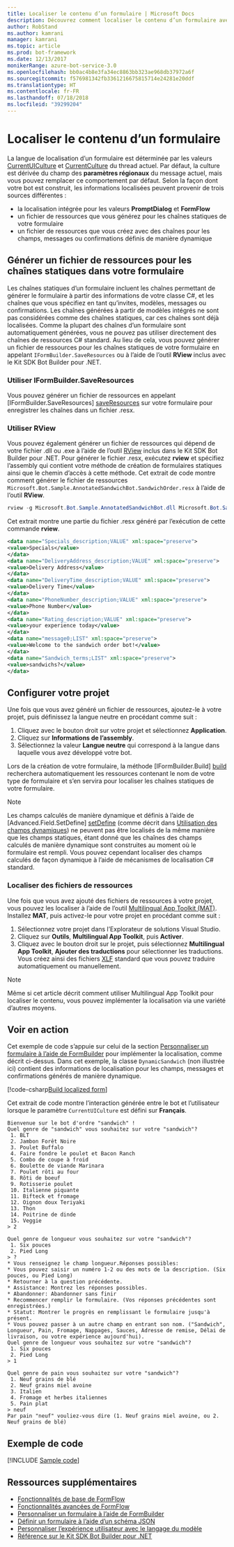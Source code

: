 ```yaml
---
title: Localiser le contenu d’un formulaire | Microsoft Docs
description: Découvrez comment localiser le contenu d’un formulaire avec FormFlow et le Kit SDK Bot Builder pour .NET.
author: RobStand
ms.author: kamrani
manager: kamrani
ms.topic: article
ms.prod: bot-framework
ms.date: 12/13/2017
monikerRange: azure-bot-service-3.0
ms.openlocfilehash: bb0ac4b8e3fa34ec8863bb323ae968db37972a6f
ms.sourcegitcommit: f576981342fb3361216675815714e24281e20ddf
ms.translationtype: HT
ms.contentlocale: fr-FR
ms.lasthandoff: 07/18/2018
ms.locfileid: "39299204"
---
```

# <a name="localize-form-content"></a>Localiser le contenu d’un formulaire

La langue de localisation d’un formulaire est déterminée par les valeurs [CurrentUICulture](https://msdn.microsoft.com/en-us/library/system.threading.thread.currentuiculture(v=vs.110).aspx) et [CurrentCulture](https://msdn.microsoft.com/en-us/library/system.threading.thread.currentculture(v=vs.110).aspx) du thread actuel. Par défaut, la culture est dérivée du champ des **paramètres régionaux** du message actuel, mais vous pouvez remplacer ce comportement par défaut. Selon la façon dont votre bot est construit, les informations localisées peuvent provenir de trois sources différentes :

- la localisation intégrée pour les valeurs **PromptDialog** et **FormFlow**
- un fichier de ressources que vous générez pour les chaînes statiques de votre formulaire
- un fichier de ressources que vous créez avec des chaînes pour les champs, messages ou confirmations définis de manière dynamique

## <a name="generate-a-resource-file-for-the-static-strings-in-your-form"></a>Générer un fichier de ressources pour les chaînes statiques dans votre formulaire

Les chaînes statiques d’un formulaire incluent les chaînes permettant de générer le formulaire à partir des informations de votre classe C#, et les chaînes que vous spécifiez en tant qu’invites, modèles, messages ou confirmations. Les chaînes générées à partir de modèles intégrés ne sont pas considérées comme des chaînes statiques, car ces chaînes sont déjà localisées. Comme la plupart des chaînes d’un formulaire sont automatiquement générées, vous ne pouvez pas utiliser directement des chaînes de ressources C# standard. Au lieu de cela, vous pouvez générer un fichier de ressources pour les chaînes statiques de votre formulaire en appelant `IFormBuilder.SaveResources` ou à l’aide de l’outil **RView** inclus avec le Kit SDK Bot Builder pour .NET.

### <a name="use-iformbuildersaveresources"></a>Utiliser IFormBuilder.SaveResources

Vous pouvez générer un fichier de ressources en appelant [IFormBuilder.SaveResources] [ saveResources] sur votre formulaire pour enregistrer les chaînes dans un fichier .resx.

### <a name="use-rview"></a>Utiliser RView

Vous pouvez également générer un fichier de ressources qui dépend de votre fichier .dll ou .exe à l’aide de l’outil <a href="https://github.com/Microsoft/BotBuilder/tree/master/CSharp/Tools/RView" target="_blank">RView</a> inclus dans le Kit SDK Bot Builder pour .NET. Pour générer le fichier .resx, exécutez **rview** et spécifiez l’assembly qui contient votre méthode de création de formulaires statiques ainsi que le chemin d’accès à cette méthode. Cet extrait de code montre comment générer le fichier de ressources `Microsoft.Bot.Sample.AnnotatedSandwichBot.SandwichOrder.resx` à l’aide de l’outil **RView**. 

```csharp
rview -g Microsoft.Bot.Sample.AnnotatedSandwichBot.dll Microsoft.Bot.Sample.AnnotatedSandwichBot.SandwichOrder.BuildForm
```

Cet extrait montre une partie du fichier .resx généré par l’exécution de cette commande **rview**.

```xml
<data name="Specials_description;VALUE" xml:space="preserve">
<value>Specials</value>
</data>
<data name="DeliveryAddress_description;VALUE" xml:space="preserve">
<value>Delivery Address</value>
</data>
<data name="DeliveryTime_description;VALUE" xml:space="preserve">
<value>Delivery Time</value>
</data>
<data name="PhoneNumber_description;VALUE" xml:space="preserve">
<value>Phone Number</value>
</data>
<data name="Rating_description;VALUE" xml:space="preserve">
<value>your experience today</value>
</data>
<data name="message0;LIST" xml:space="preserve">
<value>Welcome to the sandwich order bot!</value>
</data>
<data name="Sandwich_terms;LIST" xml:space="preserve">
<value>sandwichs?</value>
</data>
```

## <a name="configure-your-project"></a>Configurer votre projet

Une fois que vous avez généré un fichier de ressources, ajoutez-le à votre projet, puis définissez la langue neutre en procédant comme suit : 

1. Cliquez avec le bouton droit sur votre projet et sélectionnez **Application**.
2. Cliquez sur **Informations de l’assembly**.
3. Sélectionnez la valeur **Langue neutre** qui correspond à la langue dans laquelle vous avez développé votre bot.

Lors de la création de votre formulaire, la méthode [IFormBuilder.Build] [ build] recherchera automatiquement les ressources contenant le nom de votre type de formulaire et s’en servira pour localiser les chaînes statiques de votre formulaire. 

> [!NOTE]
> Les champs calculés de manière dynamique et définis à l’aide de [Advanced.Field.SetDefine] [ setDefine] (comme décrit dans [Utilisation des champs dynamiques](bot-builder-dotnet-formflow-formbuilder.md#dynamically-define-field-values-confirmations-and-messages)) ne peuvent pas être localisés de la même manière que les champs statiques, étant donné que les chaînes des champs calculés de manière dynamique sont construites au moment où le formulaire est rempli. Vous pouvez cependant localiser des champs calculés de façon dynamique à l’aide de mécanismes de localisation C# standard.

### <a name="localize-resource-files"></a>Localiser des fichiers de ressources 

Une fois que vous avez ajouté des fichiers de ressources à votre projet, vous pouvez les localiser à l’aide de l’outil <a href="https://developer.microsoft.com/en-us/windows/develop/multilingual-app-toolkit" target="_blank">Multilingual App Toolkit (MAT)</a>. Installez **MAT**, puis activez-le pour votre projet en procédant comme suit :

1. Sélectionnez votre projet dans l’Explorateur de solutions Visual Studio.
2. Cliquez sur **Outils**, **Multilingual App Toolkit**, puis **Activer**.
3. Cliquez avec le bouton droit sur le projet, puis sélectionnez **Multilingual App Toolkit**, **Ajouter des traductions** pour sélectionner les traductions. Vous créez ainsi des fichiers <a href="https://en.wikipedia.org/wiki/XLIFF" target="_blank">XLF</a> standard que vous pouvez traduire automatiquement ou manuellement.

> [!NOTE]
> Même si cet article décrit comment utiliser Multilingual App Toolkit pour localiser le contenu, vous pouvez implémenter la localisation via une variété d’autres moyens.

## <a name="see-it-in-action"></a>Voir en action

Cet exemple de code s’appuie sur celui de la section [Personnaliser un formulaire à l’aide de FormBuilder](bot-builder-dotnet-formflow-formbuilder.md) pour implémenter la localisation, comme décrit ci-dessus. Dans cet exemple, la classe `DynamicSandwich` (non illustrée ici) contient des informations de localisation pour les champs, messages et confirmations générés de manière dynamique.

[!code-csharp[Build localized form](../includes/code/dotnet-formflow-localize.cs#buildLocalizedForm)]

Cet extrait de code montre l’interaction générée entre le bot et l’utilisateur lorsque le paramètre `CurrentUICulture` est défini sur **Français**.

```console
Bienvenue sur le bot d'ordre "sandwich" !
Quel genre de "sandwich" vous souhaitez sur votre "sandwich"?
 1. BLT
 2. Jambon Forêt Noire
 3. Poulet Buffalo
 4. Faire fondre le poulet et Bacon Ranch
 5. Combo de coupe à froid
 6. Boulette de viande Marinara
 7. Poulet rôti au four
 8. Rôti de boeuf
 9. Rotisserie poulet
 10. Italienne piquante
 11. Bifteck et fromage
 12. Oignon doux Teriyaki
 13. Thon
 14. Poitrine de dinde
 15. Veggie
> 2

Quel genre de longueur vous souhaitez sur votre "sandwich"?
 1. Six pouces
 2. Pied Long
> ?
* Vous renseignez le champ longueur.Réponses possibles:
* Vous pouvez saisir un numéro 1-2 ou des mots de la description. (Six pouces, ou Pied Long)
* Retourner à la question précédente.
* Assistance: Montrez les réponses possibles.
* Abandonner: Abandonner sans finir
* Recommencer remplir le formulaire. (Vos réponses précédentes sont enregistrées.)
* Statut: Montrer le progrès en remplissant le formulaire jusqu'à présent.
* Vous pouvez passer à un autre champ en entrant son nom. ("Sandwich", Longueur, Pain, Fromage, Nappages, Sauces, Adresse de remise, Délai de livraison, ou votre expérience aujourd'hui).
Quel genre de longueur vous souhaitez sur votre "sandwich"?
 1. Six pouces
 2. Pied Long
> 1

Quel genre de pain vous souhaitez sur votre "sandwich"?
 1. Neuf grains de blé
 2. Neuf grains miel avoine
 3. Italien
 4. Fromage et herbes italiennes
 5. Pain plat
> neuf
Par pain "neuf" vouliez-vous dire (1. Neuf grains miel avoine, ou 2. Neuf grains de blé)
```

## <a name="sample-code"></a>Exemple de code

[!INCLUDE [Sample code](../includes/snippet-dotnet-formflow-samples.md)]

## <a name="additional-resources"></a>Ressources supplémentaires

- [Fonctionnalités de base de FormFlow](bot-builder-dotnet-formflow.md)
- [Fonctionnalités avancées de FormFlow](bot-builder-dotnet-formflow-advanced.md)
- [Personnaliser un formulaire à l’aide de FormBuilder](bot-builder-dotnet-formflow-formbuilder.md)
- [Définir un formulaire à l’aide d’un schéma JSON](bot-builder-dotnet-formflow-json-schema.md)
- [Personnaliser l’expérience utilisateur avec le langage du modèle](bot-builder-dotnet-formflow-pattern-language.md)
- <a href="/dotnet/api/?view=botbuilder-3.11.0" target="_blank">Référence sur le Kit SDK Bot Builder pour .NET</a>

[build]: /dotnet/api/microsoft.bot.builder.formflow.formbuilder-1.build 

[setDefine]: /dotnet/api/microsoft.bot.builder.formflow.advanced.field-1.setdefine

[saveResources]: /dotnet/api/microsoft.bot.builder.formflow.iform-1.saveresources
